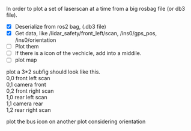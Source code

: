 In order to plot a set of laserscan at a time from a big rosbag file (or db3 file).

- [x] Deserialize from ros2 bag, (.db3 file)
- [x] Get data, like /lidar_safety/front_left/scan, /ins0/gps_pos, /ins0/orientation
- [ ] Plot them
- [ ] If there is a icon of the vechicle, add into a middile.
- [ ] plot map

plot a 3*2 subfig should look like this.    
0,0 front left scan   
0,1 camera front   
0,2 front right scan   
1,0 rear left scan   
1,1 camera rear    
1,2 rear right scan   

plot the bus icon on another plot considering orientation

